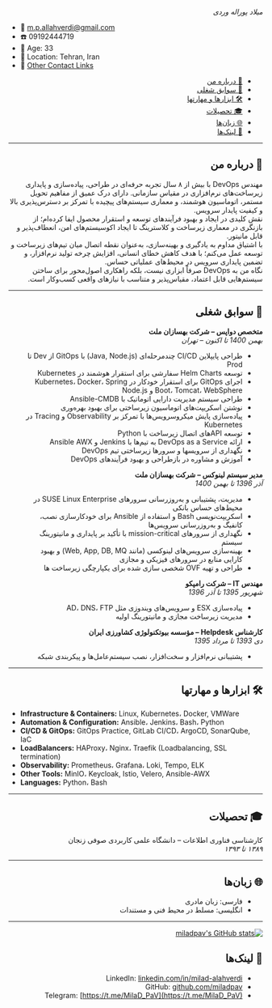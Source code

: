 <div dir="rtl">

*میلاد پوراله وردی*

</div>

- 📧 m.p.allahverdi@gmail.com
- ☎️ 09192444719
- 🎂 Age: 33
- 📍  Location: Tehran, Iran
- 🔗 [Other Contact Links](#-لینکها)

<div dir="rtl">

- [🎯 درباره من](#-درباره-من)
- [💼 سوابق شغلی](#-سوابق-شغلی)
- [🛠 ابزارها و مهارتها](#-ابزارها-و-مهارتها)
- [🎓 تحصیلات](#-تحصیلات)
- [🌐 زبان‌ها](#-زبانها)
- [🔗 لینک‌ها](#-لینکها)

---

## 🎯 درباره من

مهندس DevOps با بیش از ۸ سال تجربه حرفه‌ای در طراحی، پیاده‌سازی و پایداری زیرساخت‌های نرم‌افزاری در مقیاس سازمانی. دارای درک عمیق از مفاهیم تحویل مستمر، اتوماسیون هوشمند، و معماری سیستم‌های پیچیده با تمرکز بر دسترس‌پذیری بالا و کیفیت پایدار سرویس.  
نقش کلیدی در ایجاد و بهبود فرآیندهای توسعه و استقرار محصول ایفا کرده‌ام؛ از بازنگری در معماری زیرساخت و کلاسترینگ تا ایجاد اکوسیستم‌های امن، انعطاف‌پذیر و قابل مانیتور.  
با اشتیاق مداوم به یادگیری و بهینه‌سازی، به‌عنوان نقطه اتصال میان تیم‌های زیرساخت و توسعه عمل می‌کنم؛ با هدف کاهش خطای انسانی، افزایش چرخه تولید نرم‌افزار، و تضمین پایداری سرویس در محیط‌های عملیاتی حساس.  
نگاه من به DevOps صرفاً ابزاری نیست، بلکه راهکاری اصول‌محور برای ساختن سیستم‌هایی قابل اعتماد، مقیاس‌پذیر و متناسب با نیازهای واقعی کسب‌وکار است.


---

## 💼 سوابق شغلی

**متخصص دواپس – شرکت بهسازان ملت**  
*بهمن 1400 تا اکنون – تهران*  
- طراحی پایپلاین CI/CD چندمرحله‌ای (Java, Node.js) با GitOps از Dev تا Prod
- توسعه Helm Charts سفارشی برای استقرار هوشمند در Kubernetes
- اجرای GitOps برای استقرار خودکار در Kubernetes، Docker، Spring Boot، Tomcat، WebSphere و Node.js
- طراحی سیستم مدیریت دارایی اتوماتیک با Ansible-CMDB
- نوشتن اسکریپت‌های اتوماسیون زیرساختی برای بهبود بهره‌وری
- پیاده‌سازی پایش میکروسرویس‌ها با تمرکز بر Observability و Tracing در Kubernetes
- توسعه APIهای اتصال زیرساخت با Python
- ارائه DevOps as a Service به تیم‌ها با Jenkins و Ansible AWX
- نگهداری از سرویسها و سرورها زیرساختی تیم DevOps
- آموزش و مشاوره در بازطراحی و بهبود فرآیندهای DevOps

**مدیر سیستم لینوکس – شرکت بهسازان ملت**  
*آذر 1396 تا بهمن 1400*  
- مدیریت، پشتیبانی و به‌روزرسانی سرورهای SUSE Linux Enterprise در محیط‌های حساس بانکی
- اسکریپت‌نویسی Bash و استفاده از Ansible برای خودکارسازی نصب، کانفیگ و به‌روزرسانی سرویس‌ها
- نگهداری از سرورهای mission-critical با تأکید بر پایداری و مانیتورینگ سیستم
- بهینه‌سازی سرویس‌های لینوکسی (مانند Web, App, DB, MQ) و بهبود کارایی منابع در سرورهای فیزیکی و مجازی
- طراحی و تهیه OVF شخصی سازی شده برای یکپارچگی زیرساخت ها

**مهندس IT – شرکت رامپکو**  
*شهریور 1395 تا آذر 1396*  
- پیاده‌سازی ESX و سرویس‌های ویندوزی مثل AD، DNS، FTP  
- مدیریت زیرساخت مجازی و مانیتورینگ اولیه

**کارشناس Helpdesk – مؤسسه بیوتکنولوژی کشاورزی ایران**  
*دی 1393 تا مرداد 1395*  
- پشتیبانی نرم‌افزار و سخت‌افزار، نصب سیستم‌عامل‌ها و پیکربندی شبکه

---

## 🛠 ابزارها و مهارتها

</div>

- **Infrastructure & Containers:** Linux, Kubernetes، Docker, VMWare
- **Automation & Configuration:** Ansible، Jenkins، Bash، Python
- **CI/CD & GitOps:** GitOps Practice, GitLab CI/CD، ArgoCD, SonarQube, IaC
- **LoadBalancers:** HAProxy، Nginx، Traefik (Loadbalancing, SSL termination)
- **Observability:** Prometheus، Grafana، Loki, Tempo, ELK
- **Other Tools:** MinIO، Keycloak, Istio, Velero, Ansible-AWX
- **Languages:** Python، Bash

<div dir="rtl">

---

## 🎓 تحصیلات

کارشناسی فناوری اطلاعات – دانشگاه علمی کاربردی صوفی زنجان  
*۱۳۸۹ تا ۱۳۹۳*

---

## 🌐 زبان‌ها

- فارسی: زبان مادری  
- انگلیسی: مسلط در محیط فنی و مستندات  

---

[![miladpav's GitHub stats](https://github-readme-stats.vercel.app/api?username=miladpav&show_icons=true&theme=radical)](#)

## 🔗 لینک‌ها

- LinkedIn: [linkedin.com/in/milad-alahverdi](https://linkedin.com/in/milad-alahverdi)  
- GitHub: [github.com/miladpav](https://github.com/miladpav)
- Telegram: [https://t.me/MilaD_PaV](https://t.me/MilaD_PaV)

</div>
